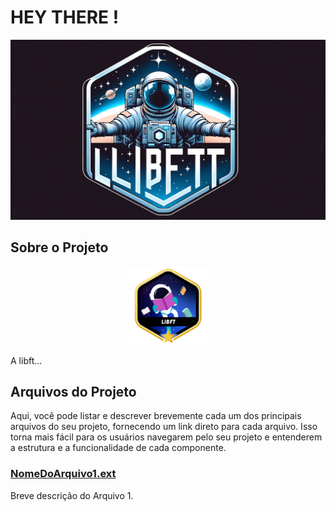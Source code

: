 # HEY THERE !

[<img src="https://raw.githubusercontent.com/Chrystian-Natanael/Aleatorios/master/Mycovers/CoverLIBFT.png" alt="libft_banner" width="1000">](https://github.com/Chrystian-Natanael/Aleatorios/blob/master/Mycovers/CoverLIBFT.png)

## Sobre o Projeto


<p align="center">
  <a href="https://github.com/Chrystian-Natanael/Libft">
  <img src="https://github.com/Chrystian-Natanael/Aleatorios/raw/master/badges/libftm.png" alt="libft" width="125">
  </a>
</p>

A libft...

## Arquivos do Projeto
Aqui, você pode listar e descrever brevemente cada um dos principais arquivos do seu projeto, fornecendo um link direto para cada arquivo. Isso torna mais fácil para os usuários navegarem pelo seu projeto e entenderem a estrutura e a funcionalidade de cada componente.

### [NomeDoArquivo1.ext](link-para-o-arquivo1)
Breve descrição do Arquivo 1.